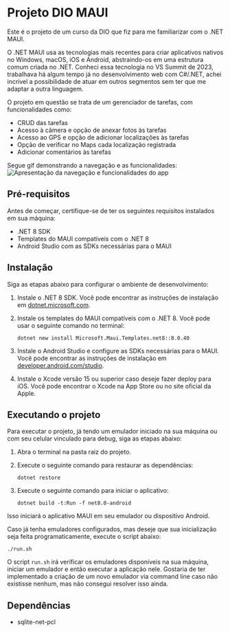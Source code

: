 # Projeto DIO MAUI

Este é o projeto de um curso da DIO que fiz para me familiarizar com o .NET MAUI.

O .NET MAUI usa as tecnologias mais recentes para criar aplicativos nativos no Windows, macOS, iOS e Android, abstraindo-os em uma estrutura comum criada no .NET. Conheci essa tecnologia no VS Summit de 2023, trabalhava há algum tempo já no desenvolvimento web com C#/.NET, achei incrível a possibilidade de atuar em outros segmentos sem ter que me adaptar a outra linguagem.

O projeto em questão se trata de um gerenciador de tarefas, com funcionalidades como:
- CRUD das tarefas
- Acesso à câmera e opção de anexar fotos às tarefas
- Acesso ao GPS e opção de adicionar localizações às tarefas
- Opção de verificar no Maps cada localização registrada
- Adicionar comentários às tarefas

Segue gif demonstrando a navegação e as funcionalidades:
![Apresentação da navegação e funcionalidades do app](./Resources/Images/navegacao-app.gif)

## Pré-requisitos

Antes de começar, certifique-se de ter os seguintes requisitos instalados em sua máquina:

- .NET 8 SDK
- Templates do MAUI compatíveis com o .NET 8
- Android Studio com as SDKs necessárias para o MAUI

## Instalação

Siga as etapas abaixo para configurar o ambiente de desenvolvimento:

1. Instale o .NET 8 SDK. Você pode encontrar as instruções de instalação em [dotnet.microsoft.com](https://dotnet.microsoft.com/download/dotnet/8.0).

2. Instale os templates do MAUI compatíveis com o .NET 8. Você pode usar o seguinte comando no terminal:

    ```shell
    dotnet new install Microsoft.Maui.Templates.net8::8.0.40
    ```

3. Instale o Android Studio e configure as SDKs necessárias para o MAUI. Você pode encontrar as instruções de instalação em [developer.android.com/studio](https://developer.android.com/studio).

4. Instale o Xcode versão 15 ou superior caso deseje fazer deploy para iOS. Você pode encontrar o Xcode na App Store ou no site oficial da Apple.

## Executando o projeto

Para executar o projeto, já tendo um emulador iniciado na sua máquina ou com seu celular vinculado para debug, siga as etapas abaixo:

1. Abra o terminal na pasta raiz do projeto.

2. Execute o seguinte comando para restaurar as dependências:

    ```shell
    dotnet restore
    ```

3. Execute o seguinte comando para iniciar o aplicativo:

    ```shell
    dotnet build -t:Run -f net8.0-android
    ```

Isso iniciará o aplicativo MAUI em seu emulador ou dispositivo Android.

Caso já tenha emuladores configurados, mas deseje que sua inicialização seja feita programaticamente, execute o script abaixo:

```shell
./run.sh
```

O script `run.sh` irá verificar os emuladores disponíveis na sua máquina, iniciar um emulador e então executar a aplicação nele. Gostaria de ter implementado a criação de um novo emulador via command line caso não existisse nenhum, mas não consegui resolver isso ainda.

## Dependências

- sqlite-net-pcl
